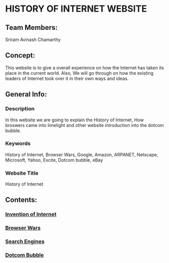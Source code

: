 # HISTORY OF INTERNET WEBSITE

## Team Members: 

Sriram Avinash Chamarthy

## Concept: 

This website is to give a overall experience on how the Internet has taken its place in the current world. 
Also, We will go through on how the existing leaders of Internet took over it in their own ways and ideas.

## General Info: 

### Description
In this website we are going to explain the History of Internet, How broswers came into limelight and other website introduction into the dotcom bubble.

### Keywords
History of Internet, Browser Wars, Google, Amazon, ARPANET, Netscape, Microsoft, Yahoo, Excite, Dotcom bubble, eBay

### Website Title
History of Internet

## Contents:

### [Invention of Internet](https://github.com/avinash2459/History-of-Internet/blob/main/History.md)


### [Browser Wars](https://github.com/avinash2459/History-of-Internet/blob/main/BrowserWars.md)


### [Search Engines](https://github.com/avinash2459/History-of-Internet/blob/main/SearchEngines.md)


### [Dotcom Bubble](https://github.com/avinash2459/History-of-Internet/blob/main/DotcomBubble.md)


